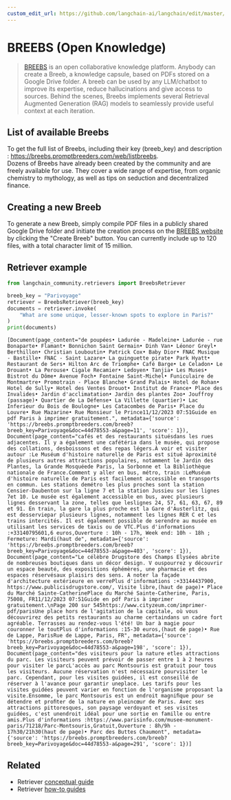 ```yaml
---
custom_edit_url: https://github.com/langchain-ai/langchain/edit/master/docs/docs/integrations/retrievers/breebs.ipynb
---
```

# BREEBS (Open Knowledge)

>[BREEBS](https://www.breebs.com/) is an open collaborative knowledge platform. 
Anybody can create a Breeb, a knowledge capsule, based on PDFs stored on a Google Drive folder.
A breeb can be used by any LLM/chatbot to improve its expertise, reduce hallucinations and give access to sources.
Behind the scenes, Breebs implements several Retrieval Augmented Generation (RAG) models to seamlessly provide useful context at each iteration.  

## List of available Breebs

To get the full list of Breebs, including their key (breeb_key) and description : 
https://breebs.promptbreeders.com/web/listbreebs.  
Dozens of Breebs have already been created by the community and are freely available for use. They cover a wide range of expertise, from organic chemistry to mythology, as well as tips on seduction and decentralized finance.


## Creating a new Breeb

To generate a new Breeb, simply compile PDF files in a publicly shared Google Drive folder and initiate the creation process on the [BREEBS website](https://www.breebs.com/) by clicking the "Create Breeb" button. You can currently include up to 120 files, with a total character limit of 15 million.  

## Retriever example



```python
from langchain_community.retrievers import BreebsRetriever
```


```python
breeb_key = "Parivoyage"
retriever = BreebsRetriever(breeb_key)
documents = retriever.invoke(
    "What are some unique, lesser-known spots to explore in Paris?"
)
print(documents)
```
```output
[Document(page_content="de poupées• Ladurée - Madeleine• Ladurée - rue Bonaparte• Flamant• Bonnichon Saint Germain• Dinh Van• Léonor Greyl• Berthillon• Christian Louboutin• Patrick Cox• Baby Dior• FNAC Musique - Bastille• FNAC - Saint Lazare• La guinguette pirate• Park Hyatt• Restaurant de Sers• Hilton Arc de Triomphe• Café Barge• Le Celadon• Le Drouant• La Perouse• Cigale Recamier• Ledoyen• Tanjia• Les Muses• Bistrot du Dôme• Avenue Foch• Fontaine Saint-Michel• Funiculaire de Montmartre• Promotrain - Place Blanche• Grand Palais• Hotel de Rohan• Hotel de Sully• Hotel des Ventes Drouot• Institut de France• Place des Invalides• Jardin d'acclimatation• Jardin des plantes Zoo• Jouffroy (passage)• Quartier de La Défense• La Villette (quartier)• Lac Inferieur du Bois de Boulogne• Les Catacombes de Paris• Place du Louvre• Rue Mazarine• Rue Monsieur le Prince11/12/2023 07:51Guide en pdf Paris à imprimer gratuitement.", metadata={'source': 'https://breebs.promptbreeders.com/breeb?breeb_key=Parivoyage&doc=44d78553-a&page=11', 'score': 1}), Document(page_content="cafés et des restaurants situésdans les rues adjacentes. Il y a également une cafétéria dans le musée, qui propose des collations, desboissons et des repas légers.À voir et visiter autour :Le Muséum d'histoire naturelle de Paris est situé àproximité de plusieurs autres attractions populaires, notamment le Jardin des Plantes, la Grande Mosquéede Paris, la Sorbonne et la Bibliothèque nationale de France.Comment y aller en bus, métro, train :LeMuséum d'histoire naturelle de Paris est facilement accessible en transports en commun. Les stations demétro les plus proches sont la station Censier-Daubenton sur la ligne 7 et la station Jussieu sur les lignes 7et 10. Le musée est également accessible en bus, avec plusieurs lignes desservant la zone, telles que leslignes 24, 57, 61, 63, 67, 89 et 91. En train, la gare la plus proche est la Gare d'Austerlitz, qui est desserviepar plusieurs lignes, notamment les lignes RER C et les trains intercités. Il est également possible de serendre au musée en utilisant les services de taxis ou de VTC.Plus d'informations :+33140795601,6 euros,Ouverture : 10h - 17h, Week end: 10h - 18h ; Fermeture: Mardi(haut de", metadata={'source': 'https://breebs.promptbreeders.com/breeb?breeb_key=Parivoyage&doc=44d78553-a&page=403', 'score': 1}), Document(page_content="Le célèbre Drugstore des Champs Elysées abrite de nombreuses boutiques dans un décor design. V ouspourrez y découvrir un espace beauté, des expositions éphémères, une pharmacie et des espaces réservésaux plaisirs des sens. A noter la façade d'architecture extérieure en verrePlus d'informations :+33144437900, https://www.publicisdrugstore.com/, Visite libre,(haut de page)• Place du Marché Sainte-CatherinePlace du Marché Sainte-Catherine, Paris, 75008, FR11/12/2023 07:51Guide en pdf Paris à imprimer gratuitement.\nPage 200 sur 545https://www.cityzeum.com/imprimer-pdf/parisUne place hors de l'agitation de la capitale, où vous découvrirez des petits restaurants au charme certaindans un cadre fort agréable. Terrasses au rendez-vous l'été! Un bar à magie pour couronner le toutPlus d'informations :15-30 euros,(haut de page)• Rue de Lappe, ParisRue de Lappe, Paris, FR", metadata={'source': 'https://breebs.promptbreeders.com/breeb?breeb_key=Parivoyage&doc=44d78553-a&page=198', 'score': 1}), Document(page_content="des visiteurs pour la nature etles attractions du parc. Les visiteurs peuvent prévoir de passer entre 1 à 2 heures pour visiter le parcL'accès au parc Montsouris est gratuit pour tous les visiteurs. Aucune réservation n'est nécessaire pourvisiter le parc. Cependant, pour les visites guidées, il est conseillé de réserver à l'avance pour garantir uneplace. Les tarifs pour les visites guidées peuvent varier en fonction de l'organisme proposant la visite.Ensomme, le parc Montsouris est un endroit magniﬁque pour se détendre et proﬁter de la nature en pleincœur de Paris. Avec ses attractions pittoresques, son paysage verdoyant et ses visites guidées, c'est unendroit idéal pour une sortie en famille ou entre amis.Plus d'informations :https://www.parisinfo.com/musee-monument-paris/71218/Parc-Montsouris,Gratuit,Ouverture : 8h/9h - 17h30/21h30(haut de page)• Parc des Buttes Chaumont", metadata={'source': 'https://breebs.promptbreeders.com/breeb?breeb_key=Parivoyage&doc=44d78553-a&page=291', 'score': 1})]
```

## Related

- Retriever [conceptual guide](/docs/concepts/#retrievers)
- Retriever [how-to guides](/docs/how_to/#retrievers)
